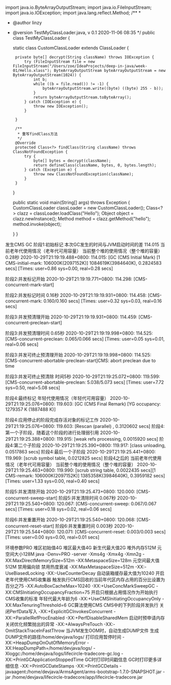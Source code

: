 import java.io.ByteArrayOutputStream;
import java.io.FileInputStream;
import java.io.IOException;
import java.lang.reflect.Method;
/**
 *
 * @author linzy
 * @version TestMyClassLoader.java, v 0.1 2020-11-06 08:35
 */
public class TestMyClassLoader {

    static class CustomClassLoader extends ClassLoader {

        private byte[] decrypt(String className) throws IOException {
            try (FileInputStream file = new FileInputStream("/Users/zoe/IdeaProjects/deep-in-java/week-01/Hello.xlass"); ByteArrayOutputStream byteArrayOutputStream = new ByteArrayOutputStream(1024)) {
                int b;
                while ((b = file.read()) != -1) {
                    byteArrayOutputStream.write((byte) ((byte) 255 - b));
                }
                return byteArrayOutputStream.toByteArray();
            } catch (IOException e) {
                throw new IOException();
            }

        }

        /**
         * 重写findClass方法
         */
        @Override
        protected Class<?> findClass(String className) throws ClassNotFoundException {
            try {
                byte[] bytes = decrypt(className);
                return defineClass(className, bytes, 0, bytes.length);
            } catch (Exception e) {
                throw new ClassNotFoundException(className);
            }
        }
    }

    public static void main(String[] args) throws Exception {
        CustomClassLoader classLoader = new CustomClassLoader();
        Class<?> clazz = classLoader.loadClass("Hello");
        Object object  = clazz.newInstance();
        Method method = clazz.getMethod("hello");
        method.invoke(object);

    }
}   

发生CMS GC
阶段1:初始标记  本次GC发生的时间与JVM启动时间的差 114.015	当前老年代使用情况（老年代可用容量） 当前整个堆的使用情况（整个堆的容量） 0.28秒
2020-10-29T21:19:19.488+0800: 114.015: [GC (CMS Initial Mark) [1 CMS-initial-mark: 106000K(2097152K)] 1084619K(3984640K), 0.2824583 secs] [Times: user=0.86 sys=0.00, real=0.28 secs]

阶段2:并发标记开始
2020-10-29T21:19:19.771+0800: 114.298: [CMS-concurrent-mark-start]

阶段2:并发标记时间 0.16秒
2020-10-29T21:19:19.931+0800: 114.458: [CMS-concurrent-mark: 0.160/0.160 secs] [Times: user=0.32 sys=0.03, real=0.16 secs]

阶段3:并发预清理开始
2020-10-29T21:19:19.931+0800: 114.459: [CMS-concurrent-preclean-start]

阶段3:并发预清理时间 0.65秒
2020-10-29T21:19:19.998+0800: 114.525: [CMS-concurrent-preclean: 0.065/0.066 secs] [Times: user=0.05 sys=0.01, real=0.06 secs]

阶段3:并发可终止预清理开始
2020-10-29T21:19:19.998+0800: 114.525: [CMS-concurrent-abortable-preclean-start]CMS: abort preclean due to time

阶段3:并发可终止预清除 时间5秒
2020-10-29T21:19:25.072+0800: 119.599: [CMS-concurrent-abortable-preclean: 5.038/5.073 secs] [Times: user=7.72 sys=0.50, real=5.08 secs]

阶段4:最终标记	年轻代使用情况（年轻代可用容量）
2020-10-29T21:19:25.076+0800: 119.603: [GC (CMS Final Remark) [YG occupancy: 1279357 K (1887488 K)]

阶段4:应用停止的阶段完成存活对象的标记工作
2020-10-29T21:19:25.076+0800: 119.603: [Rescan (parallel) , 0.3120602 secs]
阶段4:第一个子阶段，随着这个阶段的进行处理弱引用
2020-10-29T21:19:25.388+0800: 119.915: [weak refs processing, 0.0015920 secs]
阶段4:第二个子阶段
2020-10-29T21:19:25.390+0800: 119.917: [class unloading, 0.0517863 secs]
阶段4:最后一个子阶段
2020-10-29T21:19:25.441+0800: 119.969: [scrub symbol table, 0.0212825 secs]
阶段4之后的 当前老年代使用情况（老年代可用容量） 当前整个堆的使用情况（整个堆的容量）
2020-10-29T21:19:25.463+0800: 119.990: [scrub string table, 0.0022435 secs][1 CMS-remark: 106000K(2097152K)] 1385358K(3984640K), 0.3959182 secs] [Times: user=1.33 sys=0.00, real=0.40 secs]

阶段5:并发清除开始
2020-10-29T21:19:25.473+0800: 120.000: [CMS-concurrent-sweep-start]
阶段5:并发清除时间 0.067秒
2020-10-29T21:19:25.540+0800: 120.067: [CMS-concurrent-sweep: 0.067/0.067 secs] [Times: user=0.18 sys=0.02, real=0.06 secs]

阶段6:并发重置开始
2020-10-29T21:19:25.540+0800: 120.068: [CMS-concurrent-reset-start]
阶段6:并发重置时间 0.003秒
2020-10-29T21:19:25.544+0800: 120.071: [CMS-concurrent-reset: 0.003/0.003 secs] [Times: user=0.00 sys=0.00, real=0.01 secs]



环境参数PRO	堆区初始值4G 堆区最大值4G 新生代最大值2G  堆外内存512M	元空间大小128M
java -Denv=PRO -server -Xms4g -Xmx4g -Xmn2g -XX:MaxDirectMemorySize=512m -XX:MetaspaceSize=128m
元空间最大值512M	 禁用偏向锁	禁用热度衰减
-XX:MaxMetaspaceSize=512m -XX:-UseBiasedLocking -XX:-UseCounterDecay
自动装箱缓存最大值为10240	开启老年代使用CMS收集器	触发执行CMS回收的当前年代区内存占用的百分比设置为百分之75
-XX:AutoBoxCacheMax=10240 -XX:+UseConcMarkSweepGC -XX:CMSInitiatingOccupancyFraction=75
开启只根据占用情况作为开始执行CMS收集的标准 年轻代最大年龄为6
-XX:+UseCMSInitiatingOccupancyOnly -XX:MaxTenuringThreshold=6
GC算法使用CMS							CMS中的下列阶段并发执行			关闭PerfData写入
-XX:+ExplicitGCInvokesConcurrent -XX:+ParallelRefProcEnabled -XX:+PerfDisableSharedMem
启动时预申请内存	关闭优化频繁抛出的异常
-XX:+AlwaysPreTouch -XX:-OmitStackTraceInFastThrow
当JVM发生OOM时，自动生成DUMP文件		生成DUMP文件的路径/home/devjava/logs/															打印应用暂停时间
-XX:+HeapDumpOnOutOfMemoryError -XX:HeapDumpPath=/home/devjava/logs/ -Xloggc:/home/devjava/logs/lifecircle-tradecore-gc.log -XX:+PrintGCApplicationStoppedTime 
GC时打印时间戳信息					GC时打印更多详细信息
-XX:+PrintGCDateStamps -XX:+PrintGCDetails -javaagent:/home/devjava/ArmsAgent/arms-bootstrap-1.7.0-SNAPSHOT.jar -jar /home/devjava/lifecircle-tradecore/app/lifecircle-tradecore.jar
